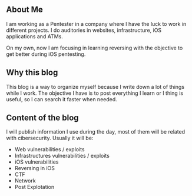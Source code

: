 ## About Me
I am working as a Pentester in a company where I have the luck to work in different projects. I do auditories in websites, infrastructure, iOS applications and ATMs.

On my own, now I am focusing in learning reversing with the objective to get better during iOS pentesting. 

## Why this blog
This blog is a way to organize myself because I write down a lot of things while I work. The objective I have is to post everything I learn or I thing is useful, so I can search it faster when needed.

## Content of the blog
I will publish information I use during the day, most of them will be related with cibersecurity. Usually it will be:
- Web vulnerabilities / exploits
- Infrastructures vulnerabilities / exploits
- iOS vulnerabilities
- Reversing in iOS
- CTF
- Network
- Post Explotation